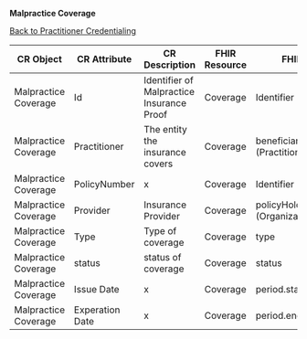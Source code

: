 **Malpractice Coverage**

[Back to Practitioner Credentialing](https://github.com/alpivonka/PractitionerCredentialing/blob/main/README.md)


| **CR Object**        | **CR Attribute** | **CR Description**                        | **FHIR Resource** | **FHIR Attribute**                      |
|----------------------|------------------|-------------------------------------------|-------------------|-----------------------------------------|
| Malpractice Coverage | Id               | Identifier of Malpractice Insurance Proof | Coverage          | Identifier                              |
| Malpractice Coverage | Practitioner     | The entity the insurance covers           | Coverage          | beneficiary (Practitioner/Organization) |
| Malpractice Coverage | PolicyNumber     | x                                         | Coverage          | Identifier                              |
| Malpractice Coverage | Provider         | Insurance Provider                        | Coverage          | policyHolder (Organization)             |
| Malpractice Coverage | Type             | Type of coverage                          | Coverage          | type                                    |
| Malpractice Coverage | status           | status of coverage                        | Coverage          | status                                  |
| Malpractice Coverage | Issue Date       | x                                         | Coverage          | period.start                            |
| Malpractice Coverage | Experation Date  | x                                         | Coverage          | period.end                              |
